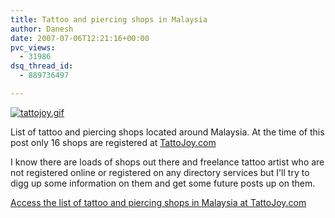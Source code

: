 ```yaml
---
title: Tattoo and piercing shops in Malaysia
author: Danesh
date: 2007-07-06T12:21:16+00:00
pvc_views:
  - 31986
dsq_thread_id:
  - 889736497

---
```

[![tattojoy.gif][1]][2]

List of tattoo and piercing shops located around Malaysia. At the time of this post only 16 shops are registered at [TattoJoy.com][3]

I know there are loads of shops out there and freelance tattoo artist who are not registered online or registered on any directory services but I'll try to digg up some information on them and get some future posts up on them.

[Access the list of tattoo and piercing shops in Malaysia at TattoJoy.com][3]

 [1]: /wp-content/uploads/2007/07/tattojoy.gif
 [2]: /wp-content/uploads/2007/07/tattojoy.gif "tattojoy.gif"
 [3]: http://tattoojoy.com/tattoo_shops/malaysia,1.htm
